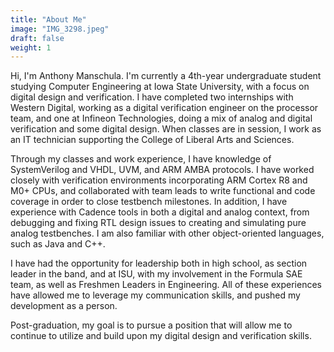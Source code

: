```yaml
---
title: "About Me"
image: "IMG_3298.jpeg"
draft: false
weight: 1
---
```


Hi, I'm Anthony Manschula. I'm currently a 4th-year undergraduate student studying Computer Engineering at Iowa State University, with a focus on digital design and verification. I have completed two internships with Western Digital, working as a digital verification engineer on the processor team, and one at Infineon Technologies, doing a mix of analog and digital verification and some digital design. When classes are in session, I work as an IT technician supporting the College of Liberal Arts and Sciences.

Through my classes and work experience, I have knowledge of SystemVerilog and VHDL, UVM, and ARM AMBA protocols. I have worked closely with verification environments incorporating ARM Cortex R8 and M0+ CPUs, and collaborated with team leads to write functional and code coverage in order to close testbench milestones. In addition, I have experience with Cadence tools in both a digital and analog context, from debugging and fixing RTL design issues to creating and simulating pure analog testbenches. I am also familiar with other object-oriented languages, such as Java and C++.

I have had the opportunity for leadership both in high school, as section leader in the band, and at ISU, with my involvement in the Formula SAE team, as well as Freshmen Leaders in Engineering. All of these experiences have allowed me to leverage my communication skills, and pushed my development as a person.

Post-graduation, my goal is to pursue a position that will allow me to continue to utilize and build upon my digital design and verification skills.